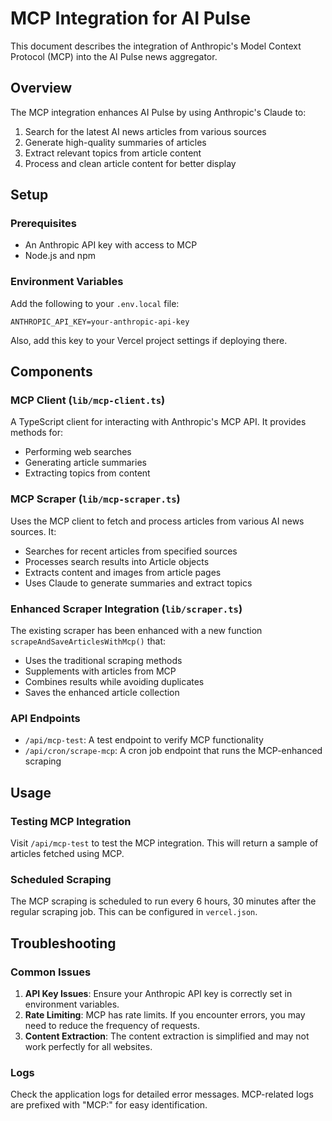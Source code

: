 # MCP Integration for AI Pulse

This document describes the integration of Anthropic's Model Context Protocol (MCP) into the AI Pulse news aggregator.

## Overview

The MCP integration enhances AI Pulse by using Anthropic's Claude to:

1. Search for the latest AI news articles from various sources
2. Generate high-quality summaries of articles
3. Extract relevant topics from article content
4. Process and clean article content for better display

## Setup

### Prerequisites

- An Anthropic API key with access to MCP
- Node.js and npm

### Environment Variables

Add the following to your `.env.local` file:

```
ANTHROPIC_API_KEY=your-anthropic-api-key
```

Also, add this key to your Vercel project settings if deploying there.

## Components

### MCP Client (`lib/mcp-client.ts`)

A TypeScript client for interacting with Anthropic's MCP API. It provides methods for:

- Performing web searches
- Generating article summaries
- Extracting topics from content

### MCP Scraper (`lib/mcp-scraper.ts`)

Uses the MCP client to fetch and process articles from various AI news sources. It:

- Searches for recent articles from specified sources
- Processes search results into Article objects
- Extracts content and images from article pages
- Uses Claude to generate summaries and extract topics

### Enhanced Scraper Integration (`lib/scraper.ts`)

The existing scraper has been enhanced with a new function `scrapeAndSaveArticlesWithMcp()` that:

- Uses the traditional scraping methods
- Supplements with articles from MCP
- Combines results while avoiding duplicates
- Saves the enhanced article collection

### API Endpoints

- `/api/mcp-test`: A test endpoint to verify MCP functionality
- `/api/cron/scrape-mcp`: A cron job endpoint that runs the MCP-enhanced scraping

## Usage

### Testing MCP Integration

Visit `/api/mcp-test` to test the MCP integration. This will return a sample of articles fetched using MCP.

### Scheduled Scraping

The MCP scraping is scheduled to run every 6 hours, 30 minutes after the regular scraping job. This can be configured in `vercel.json`.

## Troubleshooting

### Common Issues

1. **API Key Issues**: Ensure your Anthropic API key is correctly set in environment variables.
2. **Rate Limiting**: MCP has rate limits. If you encounter errors, you may need to reduce the frequency of requests.
3. **Content Extraction**: The content extraction is simplified and may not work perfectly for all websites.

### Logs

Check the application logs for detailed error messages. MCP-related logs are prefixed with "MCP:" for easy identification. 